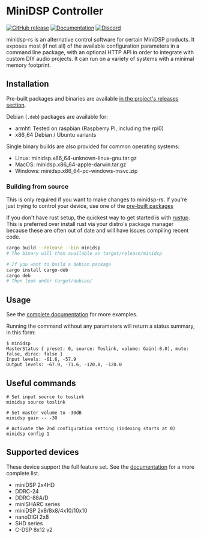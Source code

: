 # MiniDSP Controller
[![GitHub release](https://img.shields.io/github/v/release/mrene/minidsp-rs?include_prereleases)](https://github.com/mrene/minidsp-rs/releases) [![Documentation](https://img.shields.io/badge/docs-online-success)](https://minidsp-rs.pages.dev/) [![Discord](https://img.shields.io/discord/850873168558424095?label=discord&logo=discord)](https://discord.gg/XGHmrcDumf)

minidsp-rs is an alternative control software for certain MiniDSP products. It exposes most (if not all) of the available configuration parameters in a command line package, with an optional HTTP API in order to integrate with custom DIY audio projects. It can run on a variety of systems with a minimal memory footprint.

## Installation
Pre-built packages and binaries are available [in the project's releases section](https://github.com/mrene/minidsp-rs/releases). 

Debian (`.deb`) packages are available for:
- armhf: Tested on raspbian (Raspberry PI, including the rpi0)
- x86_64 Debian / Ubuntu variants

Single binary builds are also provided for common operating systems:
- Linux: minidsp.x86_64-unknown-linux-gnu.tar.gz
- MacOS: minidsp.x86_64-apple-darwin.tar.gz
- Windows: minidsp.x86_64-pc-windows-msvc.zip


### Building from source
This is only required if you want to make changes to minidsp-rs. If you're just trying to control your device, use one of the [pre-built packages](https://github.com/mrene/minidsp-rs/releases)

If you don't have rust setup, the quickest way to get started is with [rustup](https://rustup.rs/). This is preferred over install rust via your distro's package manager because these are often out of date and will have issues compiling recent code.

```bash
cargo build --release --bin minidsp
# The binary will then available as target/release/minidsp

# If you want to build a debian package
cargo install cargo-deb
cargo deb
# Then look under target/debian/
```

## Usage
See the [complete documentation](https://minidsp-rs.pages.dev/) for more examples.

Running the command without any parameters will return a status summary, in this form:

```
$ minidsp 
MasterStatus { preset: 0, source: Toslink, volume: Gain(-8.0), mute: false, dirac: false }
Input levels: -61.6, -57.9
Output levels: -67.9, -71.6, -120.0, -120.0
```

## Useful commands
```
# Set input source to toslink
minidsp source toslink

# Set master volume to -30dB
minidsp gain -- -30

# Activate the 2nd configuration setting (indexing starts at 0)
minidsp config 1
```

## Supported devices
These device support the full feature set. See the [documentation](https://minidsp-rs.pages.dev/devices) for a more complete list.

- miniDSP 2x4HD
- DDRC-24
- DDRC-88A/D
- miniSHARC series
- miniDSP 2x8/8x8/4x10/10x10
- nanoDIGI 2x8
- SHD series
- C-DSP 8x12 v2
